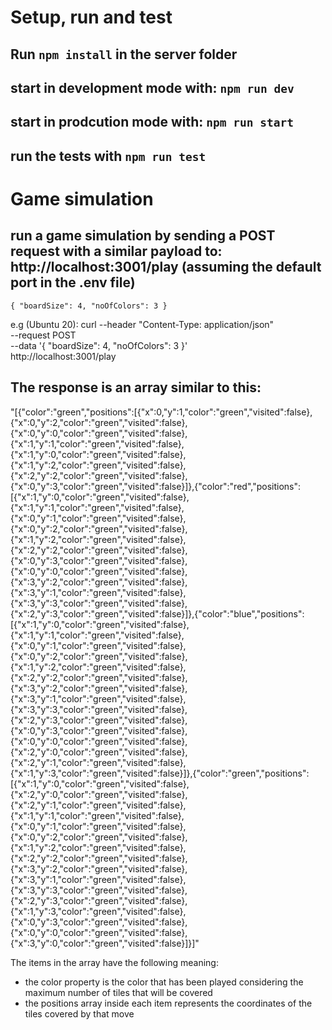 # Setup, run and test

## Run `npm install` in the server folder

## start in development mode with: `npm run dev`

## start in prodcution mode with: `npm run start`

## run the tests with `npm run test`

# Game simulation 

## run a game simulation by sending a POST request with a similar payload to: http://localhost:3001/play (assuming the default port in the .env file)
`{
    "boardSize": 4,
    "noOfColors": 3
}`

e.g (Ubuntu 20): 
curl --header "Content-Type: application/json" \
  --request POST \
  --data '{ "boardSize": 4, "noOfColors": 3 }' \
  http://localhost:3001/play

## The response is an array similar to this: 
"[{"color":"green","positions":[{"x":0,"y":1,"color":"green","visited":false},{"x":0,"y":2,"color":"green","visited":false},{"x":0,"y":0,"color":"green","visited":false},{"x":1,"y":1,"color":"green","visited":false},{"x":1,"y":0,"color":"green","visited":false},{"x":1,"y":2,"color":"green","visited":false},{"x":2,"y":2,"color":"green","visited":false},{"x":0,"y":3,"color":"green","visited":false}]},{"color":"red","positions":[{"x":1,"y":0,"color":"green","visited":false},{"x":1,"y":1,"color":"green","visited":false},{"x":0,"y":1,"color":"green","visited":false},{"x":0,"y":2,"color":"green","visited":false},{"x":1,"y":2,"color":"green","visited":false},{"x":2,"y":2,"color":"green","visited":false},{"x":0,"y":3,"color":"green","visited":false},{"x":0,"y":0,"color":"green","visited":false},{"x":3,"y":2,"color":"green","visited":false},{"x":3,"y":1,"color":"green","visited":false},{"x":3,"y":3,"color":"green","visited":false},{"x":2,"y":3,"color":"green","visited":false}]},{"color":"blue","positions":[{"x":1,"y":0,"color":"green","visited":false},{"x":1,"y":1,"color":"green","visited":false},{"x":0,"y":1,"color":"green","visited":false},{"x":0,"y":2,"color":"green","visited":false},{"x":1,"y":2,"color":"green","visited":false},{"x":2,"y":2,"color":"green","visited":false},{"x":3,"y":2,"color":"green","visited":false},{"x":3,"y":1,"color":"green","visited":false},{"x":3,"y":3,"color":"green","visited":false},{"x":2,"y":3,"color":"green","visited":false},{"x":0,"y":3,"color":"green","visited":false},{"x":0,"y":0,"color":"green","visited":false},{"x":2,"y":0,"color":"green","visited":false},{"x":2,"y":1,"color":"green","visited":false},{"x":1,"y":3,"color":"green","visited":false}]},{"color":"green","positions":[{"x":1,"y":0,"color":"green","visited":false},{"x":2,"y":0,"color":"green","visited":false},{"x":2,"y":1,"color":"green","visited":false},{"x":1,"y":1,"color":"green","visited":false},{"x":0,"y":1,"color":"green","visited":false},{"x":0,"y":2,"color":"green","visited":false},{"x":1,"y":2,"color":"green","visited":false},{"x":2,"y":2,"color":"green","visited":false},{"x":3,"y":2,"color":"green","visited":false},{"x":3,"y":1,"color":"green","visited":false},{"x":3,"y":3,"color":"green","visited":false},{"x":2,"y":3,"color":"green","visited":false},{"x":1,"y":3,"color":"green","visited":false},{"x":0,"y":3,"color":"green","visited":false},{"x":0,"y":0,"color":"green","visited":false},{"x":3,"y":0,"color":"green","visited":false}]}]"

The items in the array have the following meaning:
- the color property is the color that has been played considering the maximum number of tiles that will be covered
- the positions array inside each item represents the coordinates of the tiles covered by that move